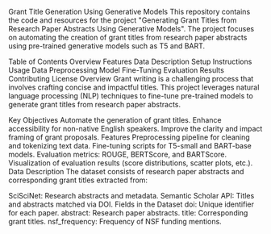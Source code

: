 Grant Title Generation Using Generative Models
This repository contains the code and resources for the project "Generating Grant Titles from Research Paper Abstracts Using Generative Models". The project focuses on automating the creation of grant titles from research paper abstracts using pre-trained generative models such as T5 and BART.

Table of Contents
Overview
Features
Data Description
Setup Instructions
Usage
Data Preprocessing
Model Fine-Tuning
Evaluation
Results
Contributing
License
Overview
Grant writing is a challenging process that involves crafting concise and impactful titles. This project leverages natural language processing (NLP) techniques to fine-tune pre-trained models to generate grant titles from research paper abstracts.

Key Objectives
Automate the generation of grant titles.
Enhance accessibility for non-native English speakers.
Improve the clarity and impact framing of grant proposals.
Features
Preprocessing pipeline for cleaning and tokenizing text data.
Fine-tuning scripts for T5-small and BART-base models.
Evaluation metrics: ROUGE, BERTScore, and BARTScore.
Visualization of evaluation results (score distributions, scatter plots, etc.).
Data Description
The dataset consists of research paper abstracts and corresponding grant titles extracted from:

SciSciNet: Research abstracts and metadata.
Semantic Scholar API: Titles and abstracts matched via DOI.
Fields in the Dataset
doi: Unique identifier for each paper.
abstract: Research paper abstracts.
title: Corresponding grant titles.
nsf_frequency: Frequency of NSF funding mentions.

